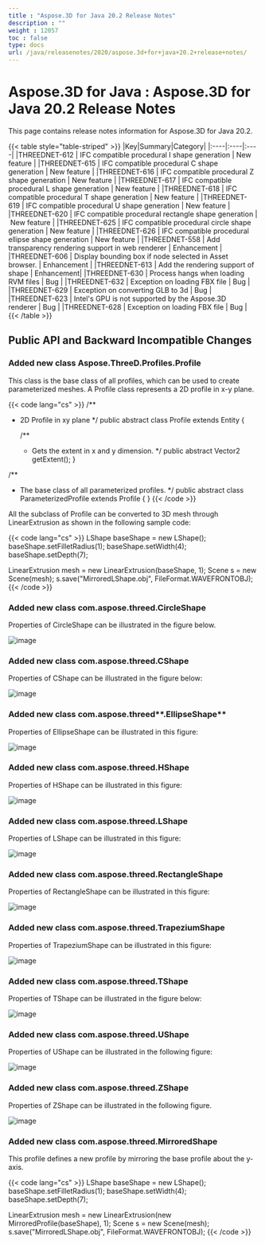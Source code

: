 ```yaml
---
title : "Aspose.3D for Java 20.2 Release Notes" 
description : "" 
weight : 12057 
toc : false
type: docs
url: /java/releasenotes/2020/aspose.3d+for+java+20.2+release+notes/
---
```


# Aspose.3D for Java : Aspose.3D for Java 20.2 Release Notes


This page contains release notes information for Aspose.3D for Java 20.2.

{{< table style="table-striped" >}}
|Key|Summary|Category|
|:----|:----|:----|
|THREEDNET-612 | IFC compatible procedural I shape generation | New feature |
|THREEDNET-615 | IFC compatible procedural C shape generation | New feature |
|THREEDNET-616 | IFC compatible procedural Z shape generation | New feature |
|THREEDNET-617 | IFC compatible procedural L shape generation | New feature |
|THREEDNET-618 | IFC compatible procedural T shape generation | New feature |
|THREEDNET-619 | IFC compatible procedural U shape generation | New feature |
|THREEDNET-620 | IFC compatible procedural rectangle shape generation | New feature |
|THREEDNET-625 | IFC compatible procedural circle shape generation | New feature |
|THREEDNET-626 | IFC compatible procedural ellipse shape generation | New feature |
|THREEDNET-558 | Add transparency rendering support in web renderer | Enhancement |
|THREEDNET-606 | Display bounding box if node selected in Asset browser. | Enhancement |
|THREEDNET-613 | Add the rendering support of shape | Enhancement|
|THREEDNET-630 | Process hangs when loading RVM files | Bug |
|THREEDNET-632 | Exception on loading FBX file | Bug |
|THREEDNET-629 | Exception on converting GLB to 3d | Bug |
|THREEDNET-623 | Intel's GPU is not supported by the Aspose.3D renderer | Bug |
|THREEDNET-628 | Exception on loading FBX file | Bug |
{{< /table >}}

## Public API and Backward Incompatible Changes

### Added new class **Aspose.ThreeD.Profiles.Profile**

This class is the base class of all profiles, which can be used to create parameterized meshes. A Profile class represents a 2D profile in x-y plane.

{{< code lang="cs" >}}
 /**
 * 2D Profile in xy plane
 */
public abstract class Profile extends Entity
{
    
    /**
     * Gets the extent in x and y dimension.
     */
    public abstract Vector2 getExtent();
}
  
/**
 * The base class of all parameterized profiles.
 */
public abstract class ParameterizedProfile extends Profile
{
}
{{< /code >}}

All the subclass of Profile can be converted to 3D mesh through LinearExtrusion as shown in the following sample code:

{{< code lang="cs" >}}
LShape baseShape = new LShape();
baseShape.setFilletRadius(1);
baseShape.setWidth(4);
baseShape.setDepth(7);

LinearExtrusion mesh = new LinearExtrusion(baseShape, 1);
Scene s = new Scene(mesh);
s.save("MirroredLShape.obj", FileFormat.WAVEFRONTOBJ);
{{< /code >}}

### Added new class **com.aspose.threed.CircleShape**

Properties of CircleShape can be illustrated in the figure below.

![image](101089370.png)

### Added new class **com.aspose.threed.CShape**

Properties of CShape can be illustrated in the figure below:

![image](101089371.png)

### Added new class com.aspose.threed**.EllipseShape**

Properties of EllipseShape can be illustrated in this figure:

![image](101089372.png)

### Added new class **com.aspose.threed.HShape**

Properties of HShape can be illustrated in this figure:

![image](101089373.png)

### Added new class **com.aspose.threed.LShape**

Properties of LShape can be illustrated in this figure:

![image](101089374.png)

### Added new class **com.aspose.threed.RectangleShape**

Properties of RectangleShape can be illustrated in this figure:

![image](101089375.png)

### Added new class **com.aspose.threed.TrapeziumShape**

Properties of TrapeziumShape can be illustrated in this figure:

![image](101089376.png)

### Added new class **com.aspose.threed.TShape**

Properties of TShape can be illustrated in the figure below:

![image](101089377.png)

### Added new class **com.aspose.threed.UShape**

Properties of UShape can be illustrated in the following figure:

![image](101089378.png)

### Added new class **com.aspose.threed.ZShape**

Properties of ZShape can be illustrated in the following figure.

![image](101089379.png)

### Added new class **com.aspose.threed.MirroredShape**

This profile defines a new profile by mirroring the base profile about the y-axis.

{{< code lang="cs" >}}
LShape baseShape = new LShape();
baseShape.setFilletRadius(1);
baseShape.setWidth(4);
baseShape.setDepth(7);

LinearExtrusion mesh = new LinearExtrusion(new MirroredProfile(baseShape), 1);
Scene s = new Scene(mesh);
s.save("MirroredLShape.obj", FileFormat.WAVEFRONTOBJ);
{{< /code >}}

